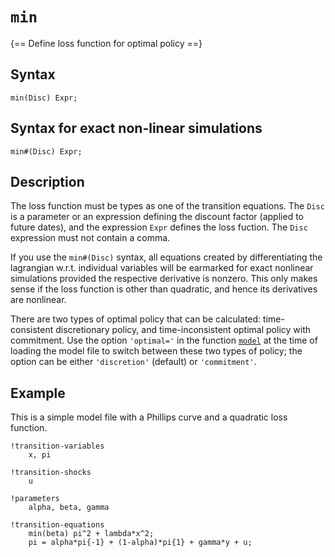 # `min`

{== Define loss function for optimal policy ==}

## Syntax

    min(Disc) Expr;

## Syntax for exact non-linear simulations

    min#(Disc) Expr;

## Description

The loss function must be types as one of the transition equations. The
`Disc` is a parameter or an expression defining the discount factor
(applied to future dates), and the expression `Expr` defines the loss
fuction. The `Disc` expression must not contain a comma.

If you use the `min#(Disc)` syntax, all equations created by
differentiating the lagrangian w.r.t. individual variables will be
earmarked for exact nonlinear simulations provided the respective
derivative is nonzero. This only makes sense if the loss function is
other than quadratic, and hence its derivatives are nonlinear.

There are two types of optimal policy that can be calculated:
time-consistent discretionary policy, and time-inconsistent optimal
policy with commitment. Use the option `'optimal='` in the function
[`model`](model/model) at the time of loading the model file to switch
between these two types of policy; the option can be either
`'discretion'` (default) or `'commitment'`.

## Example

This is a simple model file with a Phillips curve and a quadratic loss
function.

    !transition-variables
        x, pi

    !transition-shocks
        u

    !parameters
        alpha, beta, gamma

    !transition-equations
        min(beta) pi^2 + lambda*x^2;
        pi = alpha*pi{-1} + (1-alpha)*pi{1} + gamma*y + u;




